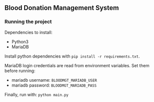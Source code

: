 ## Blood Donation Management System

### Running the project

Dependencies to install:
  * Python3
  * MariaDB

Install python dependencies with `pip install -r requirements.txt`.

MariaDB login credentials are read from environment variables.
Set them before running:

- mariadb username: `BLOODMGT_MARIADB_USER` 
- mariadb password: `BLOODMGT_MARIADB_PASS`

Finally, run with:
`python main.py`